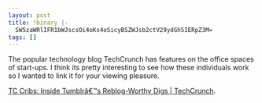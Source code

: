 ```yaml
---
layout: post
title: !binary |-
  SW5zaWRlIFR1bWJscsOi4oKs4oSicyBSZWJsb2ctV29ydGh5IERpZ3M=
tags: []
---
```

The popular technology blog TechCrunch has features on the office spaces of start-ups. I think its pretty interesting to see how these individuals work so I wanted to link it for your viewing pleasure.

<a href="http://techcrunch.com/2011/07/28/tc-cribs-inside-tumblrs-reblog-worthy-digs/">TC Cribs: Inside Tumblrâ€™s Reblog-Worthy Digs | TechCrunch</a>.
